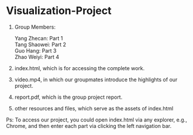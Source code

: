 # Visualization-Project

1. Group Members:    

   Yang Zhecan: Part 1  
   Tang Shaowei: Part 2  
   Guo Hang: Part 3  
   Zhao Weiyi: Part 4  

2. index.html, which is for accessing the complete work.   
3. video.mp4, in which our groupmates introduce the highlights of our project.  
4. report.pdf, which is the group project report.  
5. other resources and files, which serve as the assets of index.html  
 
Ps: To access our project, you could open index.html via any explorer, e.g., Chrome, and then enter each part via clicking the left navigation bar.
